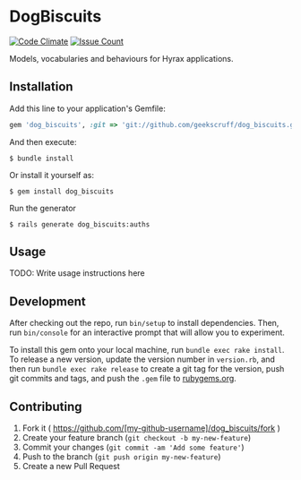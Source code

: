 # DogBiscuits

[![Code Climate](https://codeclimate.com/github/geekscruff/dog_biscuits/badges/gpa.svg)](https://codeclimate.com/github/geekscruff/dog_biscuits)
[![Issue Count](https://codeclimate.com/github/geekscruff/dog_biscuits/badges/issue_count.svg)](https://codeclimate.com/github/geekscruff/dog_biscuits)

Models, vocabularies and behaviours for Hyrax applications.


## Installation

Add this line to your application's Gemfile:

```ruby
gem 'dog_biscuits', :git => 'git://github.com/geekscruff/dog_biscuits.git'
```

And then execute:

    $ bundle install

Or install it yourself as:

    $ gem install dog_biscuits

Run the generator

    $ rails generate dog_biscuits:auths

## Usage

TODO: Write usage instructions here

## Development

After checking out the repo, run `bin/setup` to install dependencies. Then, run `bin/console` for an interactive prompt that will allow you to experiment.

To install this gem onto your local machine, run `bundle exec rake install`. To release a new version, update the version number in `version.rb`, and then run `bundle exec rake release` to create a git tag for the version, push git commits and tags, and push the `.gem` file to [rubygems.org](https://rubygems.org).

## Contributing

1. Fork it ( https://github.com/[my-github-username]/dog_biscuits/fork )
2. Create your feature branch (`git checkout -b my-new-feature`)
3. Commit your changes (`git commit -am 'Add some feature'`)
4. Push to the branch (`git push origin my-new-feature`)
5. Create a new Pull Request